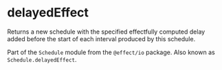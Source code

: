 # delayedEffect

Returns a new schedule with the specified effectfully computed delay added
before the start of each interval produced by this schedule.

Part of the `Schedule` module from the `@effect/io` package. Also known as `Schedule.delayedEffect`.
